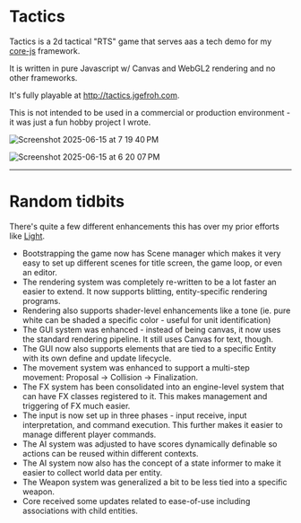 # Tactics

Tactics is a 2d tactical "RTS" game that serves aas a tech demo for my [core-js](https://github.com/jgefroh/core-js) framework.

It is written in pure Javascript w/ Canvas and WebGL2 rendering and no other frameworks.

It's fully playable at http://tactics.jgefroh.com.

This is not intended to be used in a commercial or production environment - it was just a fun hobby project I wrote.


![Screenshot 2025-06-15 at 7 19 40 PM](https://github.com/user-attachments/assets/8fca09d8-9fc2-4b6c-a180-913fb5807359)

![Screenshot 2025-06-15 at 6 20 07 PM](https://github.com/user-attachments/assets/a3337448-8f27-44d7-9f2f-a3cca062d66d)


---

# Random tidbits

There's quite a few different enhancements this has over my prior efforts like [Light](https://github.com/jgefroh/core-light).

* Bootstrapping the game now has Scene manager which makes it very easy to set up different scenes for title screen, the game loop, or even an editor.
* The rendering system was completely re-written to be a lot faster an easier to extend. It now supports blitting, entity-specific rendering programs.
* Rendering also supports shader-level enhancements like a tone (ie. pure white can be shaded a specific color - useful for unit identification)
* The GUI system was enhanced - instead of being canvas, it now uses the standard rendering pipeline. It still uses Canvas for text, though.
* The GUI now also supports elements that are tied to a specific Entity with its own define and update lifecycle.
* The movement system was enhanced to support a multi-step movement: Proposal -> Collision -> Finalization.
* The FX system has been consolidated into an engine-level system that can have FX classes registered to it. This makes management and triggering of FX much easier.
* The input is now set up in three phases - input receive, input interpretation, and command execution. This further makes it easier to manage different player commands.
* The AI system was adjusted to have scores dynamically definable so actions can be reused within different contexts.
* The AI system now also has the concept of a state informer to make it easier to collect world data per entity.
* The Weapon system was generalized a bit to be less tied into a specific weapon.
* Core received some updates related to ease-of-use including associations with child entities.
